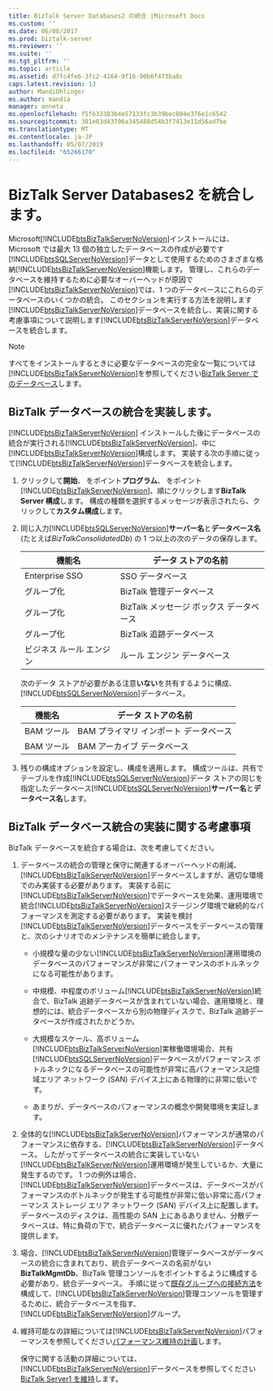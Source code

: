 ```yaml
---
title: BizTalk Server Databases2 の統合 |Microsoft Docs
ms.custom: ''
ms.date: 06/08/2017
ms.prod: biztalk-server
ms.reviewer: ''
ms.suite: ''
ms.tgt_pltfrm: ''
ms.topic: article
ms.assetid: d7fc4fe6-3fc2-4164-9f16-90b6f473ba8c
caps.latest.revision: 13
author: MandiOhlinger
ms.author: mandia
manager: anneta
ms.openlocfilehash: f5f633383b4e57133fc3b39bec804e376e1c6542
ms.sourcegitcommit: 381e83d43796a345488d54b3f7413e11d56ad7be
ms.translationtype: MT
ms.contentlocale: ja-JP
ms.lasthandoff: 05/07/2019
ms.locfileid: "65266170"
---
```

# <a name="consolidate-the-biztalk-server-databases2"></a>BizTalk Server Databases2 を統合します。
Microsoft[!INCLUDE[btsBizTalkServerNoVersion](../includes/btsbiztalkservernoversion-md.md)]インストールには、Microsoft では最大 13 個の独立したデータベースの作成が必要です[!INCLUDE[btsSQLServerNoVersion](../includes/btssqlservernoversion-md.md)]データとして使用するためのさまざまな格納[!INCLUDE[btsBizTalkServerNoVersion](../includes/btsbiztalkservernoversion-md.md)]機能します。 管理し、これらのデータベースを維持するために必要なオーバーヘッドが原因で[!INCLUDE[btsBizTalkServerNoVersion](../includes/btsbiztalkservernoversion-md.md)]では、1 つのデータベースにこれらのデータベースのいくつかの統合。 このセクションを実行する方法を説明します[!INCLUDE[btsBizTalkServerNoVersion](../includes/btsbiztalkservernoversion-md.md)]データベースを統合し、実装に関する考慮事項について説明します[!INCLUDE[btsBizTalkServerNoVersion](../includes/btsbiztalkservernoversion-md.md)]データベースを統合します。  

> [!NOTE]
>  すべてをインストールするときに必要なデータベースの完全な一覧については[!INCLUDE[btsBizTalkServerNoVersion](../includes/btsbiztalkservernoversion-md.md)]を参照してください[BizTalk Server でのデータベース](../core/databases-in-biztalk-server.md)します。  

## <a name="implementing-biztalk-database-consolidation"></a>BizTalk データベースの統合を実装します。  
 [!INCLUDE[btsBizTalkServerNoVersion](../includes/btsbiztalkservernoversion-md.md)] インストールした後にデータベースの統合が実行される[!INCLUDE[btsBizTalkServerNoVersion](../includes/btsbiztalkservernoversion-md.md)]、中に[!INCLUDE[btsBizTalkServerNoVersion](../includes/btsbiztalkservernoversion-md.md)]構成します。 実装する次の手順に従って[!INCLUDE[btsBizTalkServerNoVersion](../includes/btsbiztalkservernoversion-md.md)]データベースを統合します。  

1. クリックして**開始**、 をポイント**プログラム**、 をポイント[!INCLUDE[btsBizTalkServerNoVersion](../includes/btsbiztalkservernoversion-md.md)]、順にクリックします**BizTalk Server 構成**します。 構成の種類を選択するメッセージが表示されたら、クリックして**カスタム構成**します。  

2. 同じ入力[!INCLUDE[btsSQLServerNoVersion](../includes/btssqlservernoversion-md.md)]**サーバー名**と**データベース名**(たとえば*BizTalkConsolidatedDb*) の 1 つ以上の次のデータの保存します。  

   |機能名|データ ストアの名前|  
   |------------------|---------------------|  
   |Enterprise SSO|SSO データベース|  
   |グループ化|BizTalk 管理データベース|  
   |グループ化|BizTalk メッセージ ボックス データベース|  
   |グループ化|BizTalk 追跡データベース|  
   |ビジネス ルール エンジン|ルール エンジン データベース|  

    次のデータ ストアが必要がある注意**いない**を共有するように構成、[!INCLUDE[btsSQLServerNoVersion](../includes/btssqlservernoversion-md.md)]データベース。  


   | 機能名 |       データ ストアの名前       |
   |--------------|-----------------------------|
   |  BAM ツール   | BAM プライマリ インポート データベース |
   |  BAM ツール   |    BAM アーカイブ データベース     |


3. 残りの構成オプションを設定し、構成を適用します。 構成ツールは、共有でテーブルを作成[!INCLUDE[btsSQLServerNoVersion](../includes/btssqlservernoversion-md.md)]データ ストアの同じを指定したデータベース[!INCLUDE[btsSQLServerNoVersion](../includes/btssqlservernoversion-md.md)]**サーバー名**と**データベース名**します。  

## <a name="considerations-for-implementing-biztalk-database-consolidation"></a>BizTalk データベース統合の実装に関する考慮事項  
 BizTalk データベースを統合する場合は、次を考慮してください。  

1. データベースの統合の管理と保守に関連するオーバーヘッドの削減、[!INCLUDE[btsBizTalkServerNoVersion](../includes/btsbiztalkservernoversion-md.md)]データベースしますが、適切な環境でのみ実装する必要があります。 実装する前に[!INCLUDE[btsBizTalkServerNoVersion](../includes/btsbiztalkservernoversion-md.md)]でデータベースを効果、運用環境で統合[!INCLUDE[btsBizTalkServerNoVersion](../includes/btsbiztalkservernoversion-md.md)]ステージング環境で継続的なパフォーマンスを測定する必要があります。 実装を検討[!INCLUDE[btsBizTalkServerNoVersion](../includes/btsbiztalkservernoversion-md.md)]データベースをデータベースの管理と、次のシナリオでのメンテナンスを簡単に統合します。  

   - 小規模な量の少ない[!INCLUDE[btsBizTalkServerNoVersion](../includes/btsbiztalkservernoversion-md.md)]運用環境のデータベースのパフォーマンスが非常にパフォーマンスのボトルネックになる可能性があります。  

   - 中規模、中程度のボリューム[!INCLUDE[btsBizTalkServerNoVersion](../includes/btsbiztalkservernoversion-md.md)]統合で、BizTalk 追跡データベースが含まれていない場合、運用環境と、理想的には、統合データベースから別の物理ディスクで、BizTalk 追跡データベースが作成されたかどうか。  

   - 大規模なスケール、高ボリューム[!INCLUDE[btsBizTalkServerNoVersion](../includes/btsbiztalkservernoversion-md.md)]実稼働環境場合、共有[!INCLUDE[btsSQLServerNoVersion](../includes/btssqlservernoversion-md.md)]データベースがパフォーマンス ボトルネックになるデータベースの可能性が非常に高パフォーマンス記憶域エリア ネットワーク (SAN) デバイス上にある物理的に非常に低いです。  

   - あまりが、データベースのパフォーマンスの概念や開発環境を実証します。  

2. 全体的な[!INCLUDE[btsBizTalkServerNoVersion](../includes/btsbiztalkservernoversion-md.md)]パフォーマンスが通常のパフォーマンスに依存する、[!INCLUDE[btsBizTalkServerNoVersion](../includes/btsbiztalkservernoversion-md.md)]データベース。 したがってデータベースの統合に実装していない[!INCLUDE[btsBizTalkServerNoVersion](../includes/btsbiztalkservernoversion-md.md)]運用環境が発生しているか、大量に発生するのです。 1 つの例外は場合、[!INCLUDE[btsBizTalkServerNoVersion](../includes/btsbiztalkservernoversion-md.md)]データベースは、データベースがパフォーマンスのボトルネックが発生する可能性が非常に低い非常に高パフォーマンス ストレージ エリア ネットワーク (SAN) デバイス上に配置します。 データベースのディスクは、高性能の SAN 上にあるありません、分散データベースは、特に負荷の下で、統合データベースに優れたパフォーマンスを提供します。  

3. 場合、[!INCLUDE[btsBizTalkServerNoVersion](../includes/btsbiztalkservernoversion-md.md)]管理データベースがデータベースの統合に含まれており、統合データベースの名前がない**BizTalkMgmtDb**、BizTalk 管理コンソールをポイントするように構成する必要があり、統合データベース。 手順に従って[既存グループへの接続方法](../core/how-to-connect-to-an-existing-group.md)を構成して、[!INCLUDE[btsBizTalkServerNoVersion](../includes/btsbiztalkservernoversion-md.md)]管理コンソールを管理するために、統合データベースを指す、[!INCLUDE[btsBizTalkServerNoVersion](../includes/btsbiztalkservernoversion-md.md)]グループ。  

4. 維持可能なの詳細については[!INCLUDE[btsBizTalkServerNoVersion](../includes/btsbiztalkservernoversion-md.md)]パフォーマンスを参照してください[パフォーマンス維持の計画](../core/planning-for-sustained-performance.md)します。  

   保守に関する活動の詳細については、[!INCLUDE[btsBizTalkServerNoVersion](../includes/btsbiztalkservernoversion-md.md)]データベースを参照してください[BizTalk Server1 を維持](../core/maintaining-biztalk-server1.md)します。